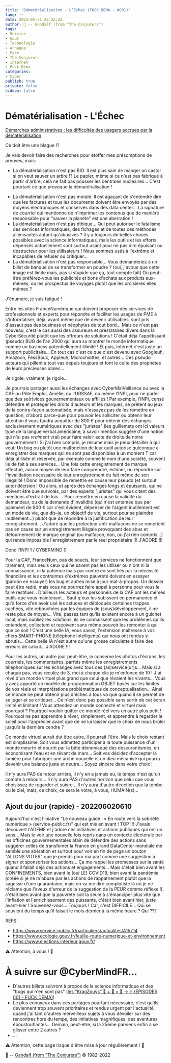 ```yaml
---
title: 'Dématérialisation - L’Échec (FUCK DÉMA - #001)'
lang: fr
date: 2022-05-31 22:22:22
author: 🧙 -- Gandalf (from "The Conjurers")
tags:
- Service
- Gouv
- Technologie
- Arnaque
- Fake
- The Conjurers
- Internet
- Fuck Déma
categories:
- Cyber
publish: true
private: false
hidden: false
---
```


# Dématérialisation - L'Échec

[Démarches administratives : les difficultés des usagers accrues par la dématérialisation](https://www.service-public.fr/particuliers/actualites/A15704)

Ce doit être une blague !?

Je vais devoir faire des recherches pour étoffer mes présomptions de preuves, mais:
- La dématérialisation n'est pas BIO. Il est plus sain de manger un castor si on veut sauver un arbre !? Le papier, même si ce n'est pas fabriqué à partir d'arbre, cela ne fait pas pousser les centrales nucléaires… C'est pourtant ce que provoque la dématérialisation !
<!-- more -->
- La dématérialisation n'est pas morale. Il est agaçant de s'entendre dire que les factures et tous les documents doivent être envoyés par des moyens électroniques et conservés dans des data center… La signature de courriel qui mentionne de n'imprimer les contenus que de manière responsable pour "sauver la planète" est une aberration !
- La dématérialisation n'est pas éthique… Qui peut autoriser le fatalisme des services informatiques, des fichages et de toutes ces méthodes aliénisantes autant qu'abusives ? Il y a toujours de belles choses possibles avec la science informatiques, mais les outils et les efforts dépensés actuellement sont surtout usant pour ne pas dire épuisant ou destructeur pour les utilisateurs ! Nous sommes usés à l'extrême et incapables de refuser ou critiquer…
- La dématérialisation n'est pas responsable… Vous demanderiez à un billet de banque de se transformer en poudre ? (oui, j'avoue que cette image est limite mais, pas si stupide que ça, tout compte fait) Ou peut-être préférez-vous les publicités et bons d'achats aux produits eux-mêmes, ou les prospectus de voyages plutôt que les croisières elles mêmes ?

J'énumère, je suis fatigué !

Entre les sites FranceNumérique qui doivent proposer des services de professionnels et experts pour répondre et faciliter les usages de PME à s'informatiser, déjà, avant même que de devenir utilisables, sont pris d'assaut pas des business et néophytes de tout bord…
Mais ce n'est pas nouveau, c'est le cas aussi des assureurs et prestataires divers dans la CyberSécurité plutôt que les offreurs de solutions !
C'était déjà l'appétissant (pseudo) BUG de l'an 2000 qui aura su montrer le monde informatique comme un business potentiellement illimité !
Et puis, Internet c'est juste un support publicitaire…
En tout cas c'est ce que c'est devenu avec Googleuh, Amazoon, FessBouc, Appleuh, Microchiottes, et autres…
Ces pseudo acteurs qui pillent à tout vas depuis toujours et font le culte des prophètes de leurs précieuses idoles…

Je rigole, vraiment, je rigole…

Je pourrais partager aussi les échanges avec CyberMalVeillance ou avec la CAF ou Pôle Emploi, Amélie, ou l'URSSAF, ou même l'INPI, pour ne parler que des se(r)vices gouvernementaux ou affiliés !
Par exemple, l'INPI, censé défendre et protéger les droits d'auteurs et les marques, se prêtent au jeux de la contre-façon automatisée, mais n'essayez pas de les remettre en question, d'abord parce-que pour pouvoir les solliciter ou obtenir leur attention il vous faudra acquitter de 800 € pour obtenir des échanges exclusivement numériques avec des "juristes" (les guillemets ont ici valeurs type de la langue verbal américaine, à savoir mention suggéré d'une notion qui n'ai pas *vraiment* vrai) pour faire valoir acte de droits de notre gouvernement !
Si j'ai bien compris, je résume mais je peux détailler à qui veut:
Un bug ou plutôt une malfonction de leur outil autorise quiconque à enregistrer des marques qui ne sont pas disponibles à un moment T car déjà utilisée et réservée, par exemple comme le nom d'une société, souvent lié de fait à ses services…
Une fois cette enregistrement de marque effectué, aucun moyen de leur faire comprendre, estimer, ou répondre sur l'invalidation nécessaire de leur enregistrement du fait même de son illégalité !
Donc impossible de remettre en cause leur pseudo (et surtout auto) décision !
Ou alors, et après des échanges longs et épuisants, qui ne doivent être que survolés, par des experts "juristes" qui vous citent des mentions d'extrait de lois …
Pour remettre en cause la validité du demandeur, ou de la demande d'invalidité (qui n'est entamée que par paiement de 800 € car c'est évident, dépenser de l'argent inutilement est un mode de vie, que dis-je, un objectif de vie, surtout pour se plaindre inutilement…) plutôt que de répondre à la justification de leur enregistrement…
J'adore que les protecteur anti-malfaçons ne se remettent pas en cause sur un enregistrement illégale provoquant des abus et détournement de marque original (ou malfaçon, non, ou j'ai rien compris…) qui rende impossible l'enregistrement par le réel propriétaire !!!
J'ADORE !!!

Donc l'INPI 1 / CYBERMIND 0

Pour la CAF, FranceNum, pas de soucis, leur services ne fonctionnent que rarement, mais seuls ceux qui ne savent pas les utiliser ou n'ont ni la connaissance, ni la patience mais par contre en sont liés par la nécessité financière et les contraintes d'extrêmes pauvreté doivent en essayer (pardon en essuyer) les bug et autres mise à jour mal-à-propos.
Un dossier peut être radié, mais vous ne pourrez faire appel à personne pour vous le faire restituer…
D'ailleurs les acteurs et personnels de la CAF ont les mêmes outils que vous maintenant…
Sauf q'eux les subissent en permanence et qu'à force d'en avoir usé les astuces et débloqués certaines trappes cachées, vite rebouchées par les équipes de (sous)développement, il ne reste plus de moyen…
Vite, passez tant qu'ils existent encore à un guichet local, mais oubliez les solutions, ils ne connaissent que les problèmes qu'ils entendent, collectent et reçoivent sans même pouvoir les remonter à qui que ce soit !
C'est une belle IA, vous savez, l'extension maîtresse à vos chers SMART-PHONE (téléphone intelligents) qui nous ont rendus si abrutis… Cette belle IA n'est autre qu'une grosse calculette à faire des erreurs de calcul…
J'ADORE !!!

Pour les autres, un autre jour peut-être, je conserve les photos d'écrans, les courriels, les commentaires, parfois même les enregistrements téléphoniques sur les échanges avec tous ces (as)service(ur)s…
Mais si à chaque pas, vous reculez de 3, moi à chaque clic je m'enfonce de 10 !
J'ai rêvé d'un monde virtuel plus grand que celui que rêvaient les vivants…
Vous y avez apporté un modèle de programmation OBJET basés sur les limites de vos réels et interprétations problématiques de conceptualisation…
Ainsi ce monde ne peut obtenir plus d'échec à tous va que quand il se permet de se juger et se critiquer…
Ce n'est donc pas possible sans sortir de cet écran limité et limitant !
Vous attendez un monde connecté et virtuel mais pourquoi ?
Pourquoi vouloir quitter ce monde réel vers un autre plus petit !
Pourquoi ne pas apprendre à rêver, simplement, et apprendre à regarder le soleil pour l'apprécier avant que de ne lui laisser que le choix de nous brûler jusqu'à la dernière cendre ?

Ce monde virtuel aurait dut être autre, il pourrait l'être.
Mais le choix restant est simplissime.
Soit vous admettez participer à la toute puissance d'un monde meurtri et nourrit par la bête démoniaque des obscurantismes, en économisant l'eau et en rêvant de mars…
Soit vos décidez d'accepter la lumière pour fabriquer une arche nouvelle et un dieu mécanisé qui pourra devenir une balance juste et neutre…
Soyez sincère dans votre choix !

Il n'y aura PAS de retour arrière, il n'y en a jamais eu, le temps n'est qu'un compte à rebours…
Il n'y aura PAS d'autres horizon que celui que vous choisissez de regarder et suivre…
Il n'y aura d'autre direction que la tombe ou le ciel, mais, ce choix, ce sera le votre, à vous, HUMAIN(s)…

## Ajout du jour (rapide) - 202206020610

Aujourd'hui c'est l'iniative "Le nouveau guide : « En route vers la sobriété numérique » (service-public.fr)" qui est mis en avant !
TOP !!!
J'avais découvert l'ADEME et j'adore ces initiatives et actions publiques qui ont un sens…
Mais le voir une nouvelle fois repris dans un contexte électorale par les officines gouvernementales afain de défendre des actions sans suggérer celles de transfomer la France en grand DataCenter mondiale me semble une abération et surtout pour voir en fin de page un bouton "ALLONS VOTER" que je prends pour ma part comme une suggestion à signer et sponsoriser les actions…
Ça me rappel les promesses sur la santé quand il fallait déjà des actions et engagements…
Mais c'était bien avant les CONFINEMENTS, bien avant le (oui LE) COVID19, bien avant la pandémie (créée si je ne m'abuse par les actions de rappatriement plutôt que la sagesse d'une quarantaine, mais on va me dire complotiste là où je ne réclame que l'aveux d'erreur de la suggestion de la PEUR comme réflexe !), c'était bien avant que la pauvreté soit la seule à s'émanciper plus vite que l'inflation et l'enrichissement des puissants, c'était bien avant hier, juste avant-hier !
Souvenez-vous… Toujours !
Car, c'est DIFFICILE…
Qui se souvient du temps qu'il faisait le mois dernier à la même heure ?
Qui ???

REFS:
- https://www.service-public.fr/particuliers/actualites/A15714
- https://www.ecologie.gouv.fr/feuille-route-numerique-et-environnement
- https://www.elections.interieur.gouv.fr/

⚠️ Attention, à vous ! 👀

# À suivre sur @CyberMindFR… #

- D'autres billets suivront à propos de la science informatique et des "bugs qui n'en sont pas" ([les “KragZouÿs” 🧠 + 🧩 = 🧙 -> 🔥 (ÉPISODES 001 - FUCK DÉMA)](https://cybermind.fr/tags/Fuck-Dema/))
- Le plus ennuyeux dans ces partages pourtant nécessaire, c'est qu'ils deviennent trop souvent prioritaires et rendus urgent par l'actualité, quand j'ai tant d'autres merveilleux sujets à vous dévoiler sur des rencontres hors du temps, des initiatives magnifiques, des aventures époustouflantes… Demain, peut-être, si la 25ème parviens enfin à se glisser entre 2 autres ?
- …

⚠️ Attention, cette page risque d'être mise à jour régulièrement ! 👀

🧙 -- [Gandalf (from "The Conjurers")](mailto:Gandalf@Gk2.NET?subject=The%20Conjurers%20%3F) ©️ 1982-2022
